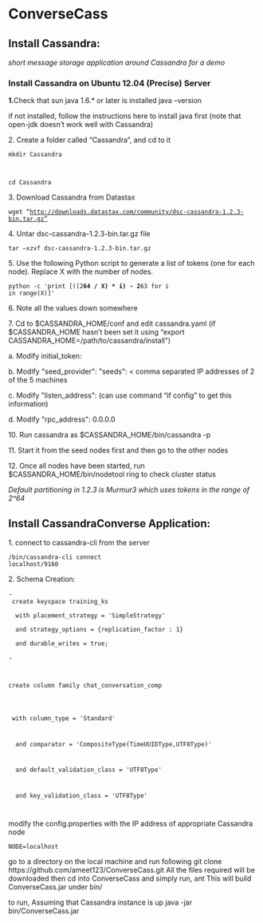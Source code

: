 ConverseCass
============

<h2>Install Cassandra: </h2>
<em>short message storage application around Cassandra for a demo</em>

<h3>Install Cassandra on Ubuntu 12.04 (Precise) Server</h3>

<p><strong>1.</strong>Check that sun java 1.6.* or later is installed
java –version
</p>
if not installed, follow the instructions here to install java first (note that open-jdk doesn’t work well with Cassandra)

<p>2. Create a folder called “Cassandra”, and cd to it</p>

<code><p>mkdir Cassandra</p>


cd Cassandra</code>

<p>3. Download Cassandra from Datastax</p>


<code>wget “http://downloads.datastax.com/community/dsc-cassandra-1.2.3-bin.tar.gz”</code>

<p>4.	Untar dsc-cassandra-1.2.3-bin.tar.gz file</p>



<code>tar –xzvf dsc-cassandra-1.2.3-bin.tar.gz</code>

<p>5.	Use the following Python script to generate a list of tokens (one for each node). Replace X with the number of nodes.</p>



<code>python -c 'print [((2**64 / X) * i) - 2**63 for i in range(X)]'</code>

<p>6. Note all the values down somewhere</p>



<p>7. Cd to $CASSANDRA_HOME/conf and edit cassandra.yaml  (if $CASSANDRA_HOME hasn’t been set   it using “export CASSANDRA_HOME=/path/to/cassandra/install”)</p>



<p>a.       Modify initial_token: <one of the values from python script output> </p>



<p>b.      Modify "seed_provider":   "seeds": < comma separated IP addresses of 2 of the 5 machines </p>


<p>c.        Modify "listen_address": <IP address of the machine> (can use command “if config” to get this information)</p>


<p>d.       Modify "rpc_address":  0.0.0.0 </p>



<p>10.   Run cassandra as $CASSANDRA_HOME/bin/cassandra -p <path to PID file></p>

 

<p>11.   Start it from the seed nodes first and then go to the other nodes </p>



<p>12. Once all nodes have been started, run $CASSANDRA_HOME/bin/nodetool ring to check cluster status</p>



<em>Default partitioning in 1.2.3 is Murmur3 which uses tokens in the range of 2^64</em>
 
<h2>Install CassandraConverse Application: </h2>



</strong></p>

<p>1. connect to cassandra-cli from the server</p>


<code><cassandra-install>/bin/cassandra-cli connect localhost/9160</code>
	
<p>2. Schema Creation:</p>

<pre>-<code>
 create keyspace training_ks<br>
  with placement_strategy = 'SimpleStrategy' <br>
  and strategy_options = {replication_factor : 1}<br>
  and durable_writes = true;<br>
</code>-</pre>
<code>
<p>create column family chat_conversation_comp</p>
 <p> with column_type = 'Standard'</p>
<p>  and comparator = 'CompositeType(TimeUUIDType,UTF8Type)'</p>
<p>  and default_validation_class = 'UTF8Type'</p>
<p>  and key_validation_class = 'UTF8Type'</p>
</code>

<p>modify the config.properties with the IP address of appropriate Cassandra node</p>


<code>NODE=localhost</code>
<p> go to a directory on the local machine and run following
git clone https://github.com/ameet123/ConverseCass.git
All the files required will be downloaded
then cd into ConverseCass and simply run,
ant
This will build ConverseCass.jar under bin/
</p>
<p> to run,
Assuming that Cassandra instance is up
java -jar bin/ConverseCass.jar
</p>